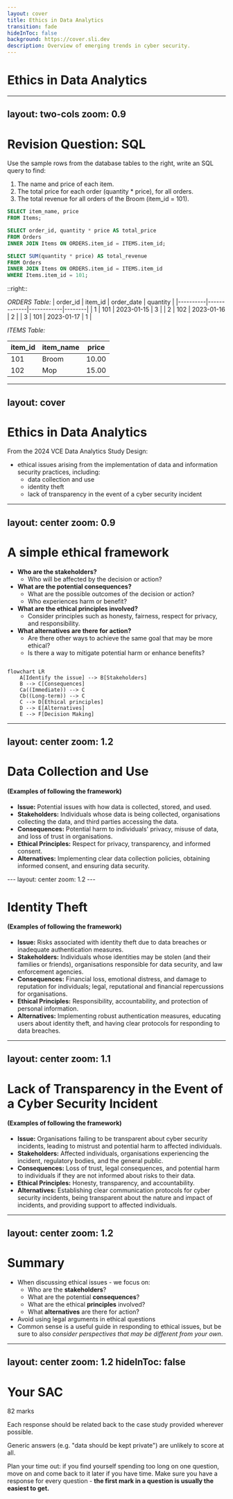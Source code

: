 ```yaml
---
layout: cover
title: Ethics in Data Analytics
transition: fade
hideInToc: false
background: https://cover.sli.dev
description: Overview of emerging trends in cyber security.
---
```


# Ethics in Data Analytics

---
layout: two-cols
zoom: 0.9
---

# Revision Question: SQL 

Use the sample rows from the database tables to the right, write an SQL query to find:

1. The name and price of each item.
2. The total price for each order (quantity * price), for all orders.
3. The total revenue for all orders of the Broom (item_id = 101).

<v-click>

```sql {1-2|4-6|8-11}
SELECT item_name, price
FROM Items;

SELECT order_id, quantity * price AS total_price
FROM Orders
INNER JOIN Items ON ORDERS.item_id = ITEMS.item_id;

SELECT SUM(quantity * price) AS total_revenue
FROM Orders
INNER JOIN Items ON ORDERS.item_id = ITEMS.item_id
WHERE Items.item_id = 101;

```

</v-click>

::right::

*ORDERS Table:*
| order_id | item_id | order_date | quantity |
|----------|-------------|------------|--------|
| 1        | 101         | 2023-01-15 | 3 |
| 2        | 102         | 2023-01-16 | 2 |
| 3        | 101         | 2023-01-17 | 1 |

*ITEMS Table:*

| item_id | item_name     | price |
|---------|---------------|-------|
| 101     | Broom         | 10.00 |
| 102     | Mop           | 15.00 |


---
layout: cover
---

# Ethics in Data Analytics

From the 2024 VCE Data Analytics Study Design:

- ethical issues arising from the implementation of data and information security practices, including:
    - data collection and use
    - identity theft
    - lack of transparency in the event of a cyber security incident

---
layout: center
zoom: 0.9
---

# A simple ethical framework

- **Who are the stakeholders?**
    - Who will be affected by the decision or action?
- **What are the potential consequences?**
    - What are the possible outcomes of the decision or action?
    - Who experiences harm or benefit?
- **What are the ethical principles involved?**
    - Consider principles such as honesty, fairness, respect for privacy, and responsibility.
- **What alternatives are there for action?**
    - Are there other ways to achieve the same goal that may be more ethical?
    - Is there a way to mitigate potential harm or enhance benefits?

```mermaid

flowchart LR
    A[Identify the issue] --> B[Stakeholders]
    B --> C[Consequences]
    Ca((Immediate)) --> C
    Cb((Long-term)) --> C 
    C --> D[Ethical principles]
    D --> E[Alternatives]
    E --> F[Decision Making]
```

---
layout: center
zoom: 1.2
---

# Data Collection and Use
#### (Examples of following the framework)

<v-clicks>

- **Issue:** Potential issues with how data is collected, stored, and used.
- **Stakeholders:** Individuals whose data is being collected, organisations collecting the data, and third parties accessing the data.
- **Consequences:** Potential harm to individuals' privacy, misuse of data, and loss of trust in organisations.
- **Ethical Principles:** Respect for privacy, transparency, and informed consent.
- **Alternatives:** Implementing clear data collection policies, obtaining informed consent, and ensuring data security.

</v-clicks>
---
layout: center
zoom: 1.2
---

# Identity Theft 
#### (Examples of following the framework)

<v-clicks>

- **Issue:** Risks associated with identity theft due to data breaches or inadequate authentication measures.
- **Stakeholders:** Individuals whose identities may be stolen (and their families or friends), organisations responsible for data security, and law enforcement agencies.
- **Consequences:** Financial loss, emotional distress, and damage to reputation for individuals; legal, reputational and financial repercussions for organisations. 
- **Ethical Principles:** Responsibility, accountability, and protection of personal information.
- **Alternatives:** Implementing robust authentication measures, educating users about identity theft, and having clear protocols for responding to data breaches.

</v-clicks>

---
layout: center
zoom: 1.1
---

# Lack of Transparency in the Event of a Cyber Security Incident 
#### (Examples of following the framework)

<v-clicks>

- **Issue:** Organisations failing to be transparent about cyber security incidents, leading to mistrust and potential harm to affected individuals.
- **Stakeholders:** Affected individuals, organisations experiencing the incident, regulatory bodies, and the general public.
- **Consequences:** Loss of trust, legal consequences, and potential harm to individuals if they are not informed about risks to their data.
- **Ethical Principles:** Honesty, transparency, and accountability.
- **Alternatives:** Establishing clear communication protocols for cyber security incidents, being transparent about the nature and impact of incidents, and providing support to affected individuals.

</v-clicks>

---
layout: center
zoom: 1.2
---

# Summary

- When discussing ethical issues - we focus on:
    - Who are the **stakeholders**?
    - What are the potential **consequences**?
    - What are the ethical **principles** involved?
    - What **alternatives** are there for action?
- Avoid using legal arguments in ethical questions
- Common sense is a useful guide in responding to ethical issues, but be sure to also *consider perspectives that may be different from your own*.

---
layout: center
zoom: 1.2
hideInToc: false
---

# Your SAC

82 marks

Each response should be related back to the case study provided wherever possible.

Generic answers (e.g. "data should be kept private") are unlikely to score at all.

Plan your time out: if you find yourself spending too long on one question, move on and come back to it later if you have time. Make sure you have a response for every question - **the first mark in a question is usually the easiest to get.**